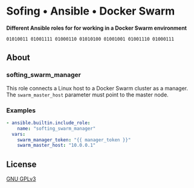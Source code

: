 # Sofing • Ansible • Docker Swarm

**Different Ansible roles for for working in a Docker Swarm environment**

```
01010011 01001111 01000110 01010100 01001001 01001110 01000111 
```

## About

### softing_swarm_manager

This role connects a Linux host to a Docker Swarm cluster as a manager. The `swarm_master_host` parameter must point to 
the master node.

### Examples

```yaml
- ansible.builtin.include_role:
    name: "softing_swarm_manager"
  vars:
    swarm_manager_token: "{{ manager_token }}"
    swarm_master_host: "10.0.0.1"
```

## License

[GNU GPLv3](../../LICENSE)
